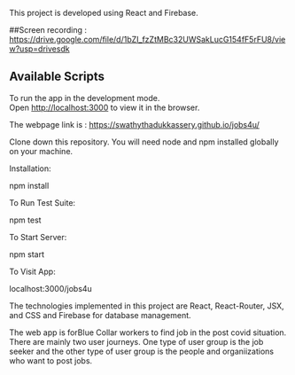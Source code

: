 This project is developed using React and Firebase.


##Screen recording : https://drive.google.com/file/d/1bZI_fzZtMBc32UWSakLucG154fF5rFU8/view?usp=drivesdk
## Available Scripts

To run the app in the development mode.<br />
Open [http://localhost:3000](http://localhost:3000) to view it in the browser.

The webpage link is : https://swathythadukkassery.github.io/jobs4u/

Clone down this repository. You will need node and npm installed globally on your machine.

Installation:

npm install

To Run Test Suite:

npm test

To Start Server:

npm start

To Visit App:

localhost:3000/jobs4u

The technologies implemented in this project are React, React-Router, JSX, and CSS and Firebase for database management. 

The web app is forBlue Collar workers to find job in the post covid situation. There are mainly two user journeys. One type of user group is the job seeker and the other type of user group is the people and organiizations who want to post jobs. 


